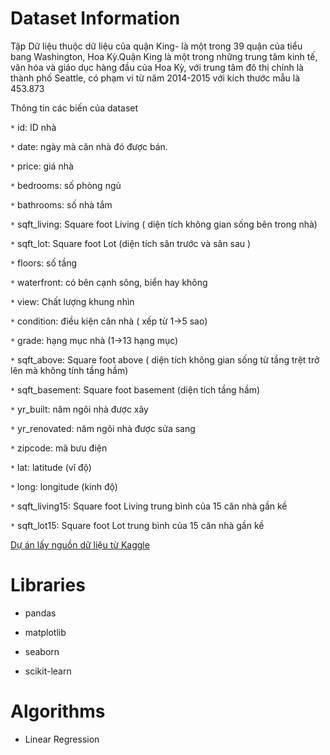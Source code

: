 # Dataset Information
Tập Dữ liệu thuộc dữ liệu của quận King- là một trong 39 quận của tiểu bang Washington, Hoa Kỳ.Quận King là một trong những trung tâm kinh tế, văn hóa và giáo dục hàng đầu của Hoa Kỳ, với trung tâm đô thị chính là thành phố Seattle, có phạm vi từ năm 2014-2015 với kích thước mẫu là 453.873

Thông tin các biến của dataset

`*` id: ID nhà

`*` date: ngày mà căn nhà đó được bán.

`*` price: giá nhà

`*` bedrooms: số phòng ngủ

`*` bathrooms: số nhà tắm

`*` sqft_living: Square foot Living ( diện tích không gian sống bên trong nhà)

`*` sqft_lot: Square foot Lot (diện tích sân trước và sân sau )

`*` floors: số tầng

`*` waterfront: có bên cạnh sông, biển hay không

`*` view: Chất lượng khung nhìn

`*` condition: điều kiện căn nhà ( xếp từ 1->5 sao)

`*` grade: hạng mục nhà (1->13 hạng mục)

`*` sqft_above: Square foot above ( diện tích không gian sống từ tầng trệt trở lên mà không tính tầng hầm)

`*` sqft_basement: Square foot basement (diện tích tầng hầm)

`*` yr_built: năm ngôi nhà được xây

`*` yr_renovated: năm ngôi nhà được sửa sang

`*` zipcode: mã bưu điện

`*` lat: latitude (vĩ độ)

`*` long: longitude (kinh độ)

`*` sqft_living15: Square foot Living trung bình của 15 căn nhà gần kề

`*` sqft_lot15: Square foot Lot trung bình của 15 căn nhà gần kề

[Dự án lấy nguồn dữ liệu từ Kaggle]( https://www.kaggle.com/code/burhanykiyakoglu/predicting-house-prices/input)

# Libraries
- pandas

- matplotlib

- seaborn

- scikit-learn

# Algorithms
- Linear Regression

